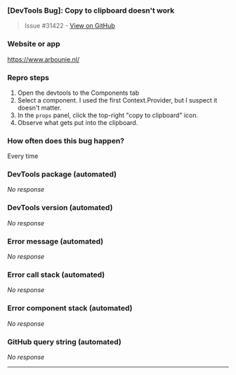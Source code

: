 ### [DevTools Bug]: Copy to clipboard doesn't work

> Issue #31422 - [View on GitHub](https://github.com/facebook/react/issues/31422)

### Website or app

https://www.arbounie.nl/

### Repro steps

1. Open the devtools to the Components tab
2. Select a component. I used the first Context.Provider, but I suspect it doesn't matter.
3. In the `props` panel, click the top-right "copy to clipboard" icon.
4. Observe what gets put into the clipboard.

### How often does this bug happen?

Every time

### DevTools package (automated)

_No response_

### DevTools version (automated)

_No response_

### Error message (automated)

_No response_

### Error call stack (automated)

_No response_

### Error component stack (automated)

_No response_

### GitHub query string (automated)

_No response_

---


